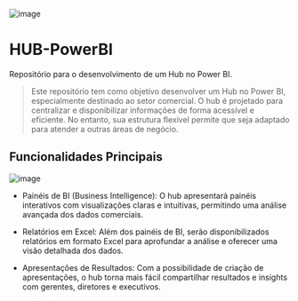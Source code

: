 ![image](https://github.com/yuremartins/HUB-PowerBI/assets/120994376/9a9fb5e8-de0b-424c-b6c1-49307fe88606)


# HUB-PowerBI
Repositório para o desenvolvimento de um Hub no Power BI.

> Este repositório tem como objetivo desenvolver um Hub no Power BI, especialmente destinado ao setor comercial. O hub é projetado para centralizar e disponibilizar informações de forma acessível e eficiente. No entanto, sua estrutura flexível permite que seja adaptado para atender a outras áreas de negócio. 

## Funcionalidades Principais

![image](https://github.com/yuremartins/HUB-PowerBI/assets/120994376/c367be9c-64c6-49fb-9fef-fbc37bdfee6d)


- Painéis de BI (Business Intelligence): O hub apresentará painéis interativos com visualizações claras e intuitivas, permitindo uma análise avançada dos dados comerciais.

- Relatórios em Excel: Além dos painéis de BI, serão disponibilizados relatórios em formato Excel para aprofundar a análise e oferecer uma visão detalhada dos dados.

- Apresentações de Resultados: Com a possibilidade de criação de apresentações, o hub torna mais fácil compartilhar resultados e insights com gerentes, diretores e executivos.
